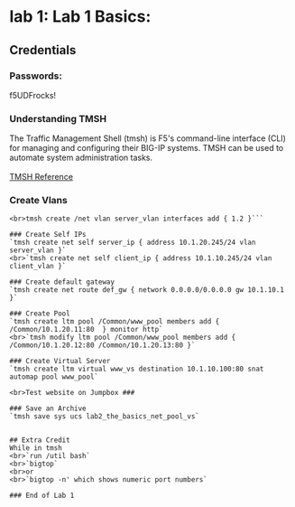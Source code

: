 # lab 1: Lab 1 Basics:

## Credentials
  ### Passwords:
f5UDFrocks!

### Understanding TMSH
The Traffic Management Shell (tmsh) is F5's command-line interface (CLI) for managing and configuring their BIG-IP systems. 
TMSH can be used to automate system administration tasks.
<br>
<br>[TMSH Reference](https://clouddocs.f5.com/cli/tmsh-reference/latest/)

### Create Vlans
```tmsh create /net vlan client_vlan interfaces add { 1.1 }
<br>tmsh create /net vlan server_vlan interfaces add { 1.2 }```

### Create Self IPs
`tmsh create net self server_ip { address 10.1.20.245/24 vlan server_vlan }`
<br>`tmsh create net self client_ip { address 10.1.10.245/24 vlan client_vlan }`

### Create default gateway
`tmsh create net route def_gw { network 0.0.0.0/0.0.0.0 gw 10.1.10.1 }`

### Create Pool
`tmsh create ltm pool /Common/www_pool members add { /Common/10.1.20.11:80  } monitor http`
<br>`tmsh modify ltm pool /Common/www_pool members add { /Common/10.1.20.12:80 /Common/10.1.20.13:80 }`

### Create Virtual Server
`tmsh create ltm virtual www_vs destination 10.1.10.100:80 snat automap pool www_pool`

<br>Test website on Jumpbox ###

### Save an Archive
`tmsh save sys ucs lab2_the_basics_net_pool_vs`


## Extra Credit
While in tmsh
<br>`run /util bash`
<br>`bigtop`
<br>or
<br>`bigtop -n' which shows numeric port numbers`

### End of Lab 1



